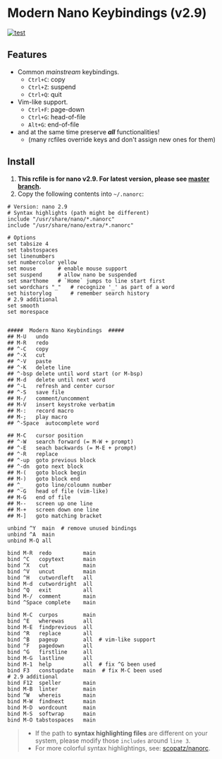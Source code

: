 # Modern Nano Keybindings (v2.9)
[![test](https://github.com/davidhcefx/Modern-Nano-Keybindings/actions/workflows/test.yml/badge.svg?branch=v2.9)](https://github.com/davidhcefx/Modern-Nano-Keybindings/actions/workflows/test.yml)

## Features

- Common _mainstream_ keybindings.
    + `Ctrl+C`: copy
    + `Ctrl+Z`: suspend
    + `Ctrl+Q`: quit
- Vim-like support.
    + `Ctrl+F`: page-down
    + `Ctrl+G`: head-of-file
    + `Alt+G`: end-of-file
- and at the same time preserve ***all*** functionalities!
    + (many rcfiles override keys and don't assign new ones for them)

## Install

1. **This rcfile is for nano v2.9. For latest version, please see [master branch](https://github.com/davidhcefx/Modern-Nano-Keybindings).**
2. Copy the following contents into `~/.nanorc`:

```nanorc
# Version: nano 2.9
# Syntax highlights (path might be different)
include "/usr/share/nano/*.nanorc"
include "/usr/share/nano/extra/*.nanorc"

# Options
set tabsize 4
set tabstospaces
set linenumbers
set numbercolor yellow
set mouse       # enable mouse support
set suspend     # allow nano be suspended
set smarthome   # `Home` jumps to line start first
set wordchars "_"   # recognize '_' as part of a word
set historylog      # remember search history
# 2.9 additional
set smooth
set morespace


#####  Modern Nano Keybindings  #####
## M-U   undo
## M-R   redo
## ^-C   copy
## ^-X   cut
## ^-V   paste
## ^-K   delete line
## ^-bsp delete until word start (or M-bsp)
## M-d   delete until next word
## ^-L   refresh and center cursor
## ^-S   save file
## M-/   comment/uncomment
## M-V   insert keystroke verbatim
## M-:   record macro
## M-;   play macro
## ^-Space  autocomplete word

## M-C   cursor position
## ^-W   search forward (= M-W + prompt)
## ^-E   seach backwards (= M-E + prompt)
## ^-R   replace
## ^-up  goto previous block
## ^-dn  goto next block
## M-(   goto block begin
## M-)   goto block end
## ^_    goto line/coloumn number
## ^-G   head of file (vim-like)
## M-G   end of file
## M--   screen up one line
## M-+   screen down one line
## M-]   goto matching bracket

unbind ^Y  main  # remove unused bindings
unbind ^A  main
unbind M-Q all

bind M-R  redo          main
bind ^C   copytext      main
bind ^X   cut           main
bind ^V   uncut         main
bind ^H   cutwordleft   all
bind M-d  cutwordright  all
bind ^Q   exit          all
bind M-/  comment       main
bind ^Space complete    main

bind M-C  curpos        main
bind ^E   wherewas      all
bind M-E  findprevious  all
bind ^R   replace       all
bind ^B   pageup        all  # vim-like support
bind ^F   pagedown      all
bind ^G   firstline     all
bind M-G  lastline      all
bind M-1  help          all  # fix ^G been used
bind F3   constupdate   main  # fix M-C been used
# 2.9 additional
bind F12  speller       main
bind M-B  linter        main
bind ^W   whereis       main
bind M-W  findnext      main
bind M-D  wordcount     main
bind M-S  softwrap      main
bind M-O tabstospaces   main
```

> - If the path to **syntax highlighting files** are different on your system, please modify those `includes` around `line 3`.  
> - For more colorful syntax highlightings, see: [scopatz/nanorc](https://github.com/scopatz/nanorc).
